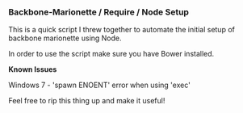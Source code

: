 <h3>Backbone-Marionette / Require / Node Setup</h3>

This is a quick script I threw together to automate the initial setup of backbone marionette using Node.<br/>

In order to use the script make sure you have Bower installed.<br/>

<strong>Known Issues</strong><br/>

Windows 7 - 'spawn ENOENT' error when using 'exec'<br/>

Feel free to rip this thing up and make it useful!
